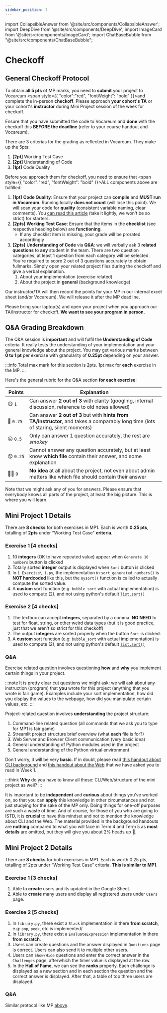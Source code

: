 ```yaml
---
sidebar_position: 7
---
```


import CollapsibleAnswer from '@site/src/components/CollapsibleAnswer';
import DeepDive from '@site/src/components/DeepDive';
import ImageCard from '@site/src/components/ImageCard';
import ChatBaseBubble from "@site/src/components/ChatBaseBubble";

# Checkoff

## General Checkoff Protocol

To obtain **all 5 pts** of MP marks, you need to **submit** your project to Vocareum <span style={{ "color":"red", "fontWeight": "bold" }}>and</span> complete the in-person **checkoff**. Please approach **your cohort's TA** or your cohort's **instructor** during Mini Project session of the week for checkoff.

Ensure that you have submitted the code to Vocareum and **done** with the checkoff this **BEFORE the deadline** (refer to your course handout and Vocareum).

There are 3 criterias for the grading as reflected in Vocareum. They make up the 5pts:

1. **[2pt]** Working Test Case
2. **[2pt]** Understanding of Code
3. **[1pt]** Code Quality

Before you approach them for checkoff, you need to ensure that <span style={{ "color":"red", "fontWeight": "bold" }}>ALL</span> components above are fulfilled:

1. **[1pt]** **Code Quality**: Ensure that your project can **compile** and **MUST run in Vocareum**. Running locally **does not count** (will lose this point). We will scan your code for **quality** (consistent variable naming, clear comments). You [can read this article](https://testdriven.io/blog/clean-code-python/) (take it lightly, we won't be so strict) for starters.
2. **[2pts]** **Working Test Case**: Ensure that the items in the **checklist** (see respective heading below) are **functioning**.
   - If any checklist item is missing, your grade will be prorated accordingly
3. **[2pts]** **Understanding of Code** via **Q&A**: we will verbally ask 3 **related questions** to **any** student in the team. There are two question categories, at least 1 question from each category will be selected. You're required to score 2 out of 3 questions accurately to obtain fullmarks. Simply open your related project files during the checkoff and give a verbal explanation.
   1. About your implementation (exercise related)
   2. About the project in **general** (background knowledge)

Our instructor/TA will then record the points for your MP in our internal excel sheet (and/or Vocareum). We will release it after the MP deadline.

Please bring your laptop(s) and open your project when you approach our TA/Instructor for checkoff. **We want to see your program in person.**

## Q&A Grading Breakdown

The Q&A session is **important** and will fulfil the **Understanding of Code** criteria. It really tests the understanding of your implementation and your general knowledge about the project. You may get various marks between **0 to 1 pt** per exercise with granularity of **0.25pt** depending on your answer.

:::info
Total max mark for this section is 2pts. 1pt max for **each** exercise in the MP.
:::

Here's the general rubric for the Q&A section **for each exercise**:

| Points     | Explanation                                                                                                                         |
| ---------- | ----------------------------------------------------------------------------------------------------------------------------------- |
| 😄 `1`     | Can answer **2 out of 3** with clarity (googling, internal discussion, reference to old notes allowed)                              |
| 🙂 `0.75`  | Can answer **2 out of 3** but with **hints from TA/instructor**, and takes a comparably long time (lots of staring, silent moments) |
| 😐 `0.5`   | Only can answer 1 question accurately, the rest are _smokey_                                                                        |
| 😟 `0.25 ` | Cannot answer any question accurately, but at least know **which file** contain their answer, and some explanation                  |
| 😵‍💫 `0`     | **No idea** at all about the project, not even about admin matters like which file should contain their answer                      |

Note that we might ask any of you for answers. Please ensure that everybody knows all parts of the project, at least the big picture. This is where you will learn.

## Mini Project 1 Details

There are **8 checks** for both exercises in MP1. Each is worth **0.25 pts**, totalling of **2pts** under "Working Test Case" **criteria**.

### Exercise 1 [4 checks]

1. 10 **integers** (OK to have repeated value) appear when `Generate 10 numbers` button is clicked
2. Totally sorted **integer** output is displayed when `Sort` button is clicked
3. In `1_Exercise\ 1.py`, the implementation in `sort_generated_numbers()` is **NOT hardcoded** like this, but the `mysort()` function is called to actually compute the sorted value.
4. A **custom** sort function (e.g: `bubble_sort` with actual implementation) is used to compute (2), and not using python's default [`list.sort()`](https://docs.python.org/3/howto/sorting.html)

### Exercise 2 [4 checks]

1. The textbox can accept **integers**, separated by a comma. **NO NEED** to test for float, string, or other weird data types (but it is good practice, just that we aren't so strict for this checkoff)
2. The output **integers** are sorted properly when the button `Sort` is clicked.
3. A **custom** sort function (e.g: `bubble_sort` with actual implementation) is used to compute (2), and not using python's default [`list.sort()`](https://docs.python.org/3/howto/sorting.html)

### Q&A

Exercise related question involves questioning **how** and **why** you implement certain things in your project.

:::note
It is pretty clear cut questions we might ask: we will ask about any instruction (program) that **you** wrote for this project (anything that you wrote is fair game). Examples include your sort implementation, how did you display the values to the webpage, how did you manipulate certain values, etc.
:::

Project-related question involves **understanding** the project structure:

1. Command-line related question (all commands that we ask you to type for MP1 is fair game)
2. Streamlit project structure brief overview (what **each** file is for?)
3. Web Server and Browser Client communication (very basic idea)
4. General understanding of Python modules used in the project
5. General understanding of the Python virtual environment

Don't worry, it will be very **basic**. If in doubt, please read [this handout about CLI background](background/cli) and [this handout about the Web](background/web) that we have asked you to read in Week 1.

:::think
**Why** do you have to know all these: CLI/Web/structure of the mini project as well?
:::

It is important to be **independent** and **curious** about things you've worked on, so that you can **apply** this knowledge in other circumstances and not just studying for the sake of the MP only. Doing things for one-off purposes are such a waste of time. And of course, for those of you who are going to ISTD, it is **crucial** to have this mindset and not to mention the knowledge about CLI and the Web. The material provided in the background handouts are **nothing** compared to what you will face in Term 4 and Term 5 as **most details** are omitted, but they will give you about 2% heads up 🥹.

## Mini Project 2 Details

There are **8 checks** for both exercises in MP1. Each is worth 0.25 pts, totalling of 2pts under “Working Test Case” criteria. **This is similar to MP1**.

### Exercise 1 [3 checks]

1. Able to **create** users and its updated in the Google Sheet.
3. Able to **create** many users and display all registered users under `Users` page.

### Exercise 2 [5 checks]

1. In `library.py`, there exist a `Stack` implementation in there **from scratch**, e.g: `pop`, `peek`, etc is implemented/
2. In `library.py`, there exist a `EvaluateExpression` implementation in there **from scratch**.
3. Users can create questions and the answer displayed in `Questions` page is correct. Users can also send it to multiple other users.
4. Users can `Show/Hide` questions and enter the correct answer in the `Challenges` page, afterwhich the timer value is displayed at the row.
5. In the **Hall of Fame**, we can see the **ranks** properly. Each challenge is displayed as a new section and in each section the question and the correct answer is displayed. After that, a table of top three users are displayed.

### Q&A

Similar protocol like MP [above](#qa). 

<ChatBaseBubble/>
